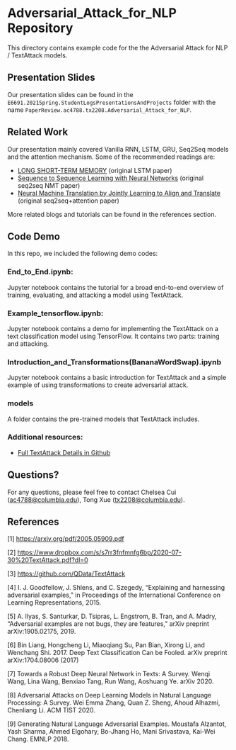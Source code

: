 # Adversarial_Attack_for_NLP Repository

This directory contains example code for the the Adversarial Attack for NLP / TextAttack models. 

## Presentation Slides
Our presentation slides can be found in the `E6691.2021Spring.StudentLogsPresentationsAndProjects` folder with the name `PaperReview.ac4788.tx2208.Adversarial_Attack_for_NLP`.

## Related Work
Our presentation mainly covered Vanilla RNN, LSTM, GRU, Seq2Seq models and the attention mechanism. Some of the recommended readings are:

- [LONG SHORT-TERM MEMORY](http://www.bioinf.jku.at/publications/older/2604.pdf) (original LSTM paper)
- [Sequence to Sequence Learning with Neural Networks](https://arxiv.org/pdf/1409.3215.pdf) (original seq2seq NMT paper)
- [Neural Machine Translation by Jointly Learning to Align and Translate](https://arxiv.org/pdf/1409.0473.pdf) (original seq2seq+attention paper)

More related blogs and tutorials can be found in the references section.


## Code Demo

In this repo, we included the following demo codes:

### End_to_End.ipynb: 
Jupyter notebook contains the tutorial for a broad end-to-end overview of training, evaluating, and attacking a model using TextAttack.

### Example_tensorflow.ipynb:
Jupyter notebook contains a demo for implementing the TextAttack on a text classification model using TensorFlow. It contains two parts: training and attacking.

### Introduction_and_Transformations(BananaWordSwap).ipynb
Jupyter notebook contains a basic introduction for TextAttack and a simple example of using transformations to create adversarial attack.

### models
A folder contains the pre-trained models that TextAttack includes. 

### Additional resources:

- [Full TextAttack Details in Github](https://github.com/QData/TextAttack )


## Questions?

For any questions, please feel free to contact Chelsea Cui (ac4788@columbia.edu), Tong Xue (tx2208@columbia.edu).

## References

[1] https://arxiv.org/pdf/2005.05909.pdf

[2] https://www.dropbox.com/s/s7rr3fnfmnfg6bp/2020-07-30%20TextAttack.pdf?dl=0

[3] https://github.com/QData/TextAttack 

[4] I. J. Goodfellow, J. Shlens, and C. Szegedy, “Explaining and harnessing adversarial examples,” in Proceedings of the International Conference on Learning Representations, 2015.

[5] A. Ilyas, S. Santurkar, D. Tsipras, L. Engstrom, B. Tran, and A. Madry, “Adversarial examples are not bugs, they are features,” arXiv preprint arXiv:1905.02175, 2019.

[6] Bin Liang, Hongcheng Li, Miaoqiang Su, Pan Bian, Xirong Li, and Wenchang Shi. 2017. Deep Text Classification Can be Fooled. arXiv preprint arXiv:1704.08006 (2017)

[7] Towards a Robust Deep Neural Network in Texts: A Survey. Wenqi Wang, Lina Wang, Benxiao Tang, Run Wang, Aoshuang Ye. arXiv 2020. 

[8] Adversarial Attacks on Deep Learning Models in Natural Language Processing: A Survey. Wei Emma Zhang, Quan Z. Sheng, Ahoud Alhazmi, Chenliang Li. ACM TIST 2020.

[9] Generating Natural Language Adversarial Examples. Moustafa Alzantot, Yash Sharma, Ahmed Elgohary, Bo-Jhang Ho, Mani Srivastava, Kai-Wei Chang. EMNLP 2018. 
